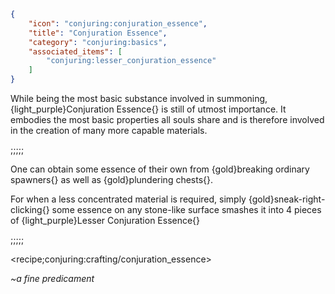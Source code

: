 ```json
{
    "icon": "conjuring:conjuration_essence",
    "title": "Conjuration Essence",
    "category": "conjuring:basics",
    "associated_items": [
        "conjuring:lesser_conjuration_essence"
    ]
}
```

While being the most basic substance involved in summoning, {light_purple}Conjuration Essence{} is still of 
utmost importance. It embodies the most basic properties all souls share and is therefore involved in the creation of 
many more capable materials.

;;;;;

One can obtain some essence of their own from {gold}breaking ordinary spawners{} as well as {gold}plundering chests{}.

For when a less concentrated material is required, simply {gold}sneak-right-clicking{} some essence on any stone-like 
surface smashes it into 4 pieces of {light_purple}Lesser Conjuration Essence{}

;;;;;

<recipe;conjuring:crafting/conjuration_essence>

*~a fine predicament*